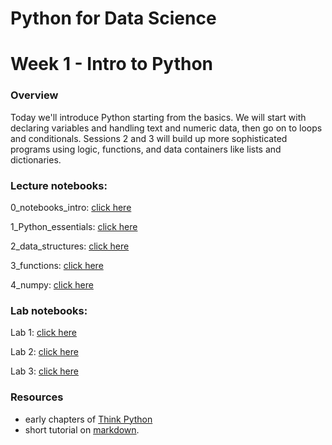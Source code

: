 
# Python for Data Science
# Week 1 - Intro to Python
### Overview
Today we'll introduce Python starting from the basics. We will start with declaring variables and handling text and numeric data, then go on to loops and conditionals. Sessions 2 and 3 will build up more sophisticated programs using logic, functions, and data containers like lists and dictionaries.

### Lecture notebooks:

0_notebooks_intro: [click here](https://colab.research.google.com/github/worldbank/Python-for-Data-Science/blob/master/July_2019_Poverty_GP/day_1/0_notebooks_intro.ipynb)

1_Python_essentials: [click here](https://colab.research.google.com/github/worldbank/Python-for-Data-Science/blob/master//July_2019_Poverty_GP/day_1/1_python_intro.ipynb)

2_data_structures: [click here](https://colab.research.google.com/github/worldbank/Python-for-Data-Science/blob/master/July_2019_Poverty_GP/day_1/2_data_structures.ipynb)

3_functions: [click here](https://colab.research.google.com/github/worldbank/Python-for-Data-Science/blob/master/July_2019_Poverty_GP/day_1/3_functions.ipynb)

4_numpy: [click here](https://colab.research.google.com/github/worldbank/Python-for-Data-Science/blob/master/July_2019_Poverty_GP/day_1/4_numpy.ipynb)

### Lab notebooks:

Lab 1: [click here](https://colab.research.google.com/github/worldbank/Python-for-Data-Science/blob/master/July_2019_Poverty_GP/day_1/lab_1.ipynb)

Lab 2: [click here](https://colab.research.google.com/github/worldbank/Python-for-Data-Science/blob/master/July_2019_Poverty_GP/day_1/lab_2.ipynb)

Lab 3: [click here](https://colab.research.google.com/github/worldbank/Python-for-Data-Science/blob/master/July_2019_Poverty_GP/day_1/lab_3.ipynb)


### Resources
* early chapters of [Think Python](http://greenteapress.com/thinkpython2/thinkpython2.pdf)
* short tutorial on [markdown](https://commonmark.org/help/).
